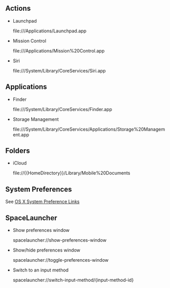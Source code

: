 ## Actions

- Launchpad

  file:///Applications/Launchpad.app

- Mission Control

  file:///Applications/Mission%20Control.app

- Siri

  file:///System/Library/CoreServices/Siri.app

## Applications

- Finder

  file:///System/Library/CoreServices/Finder.app

- Storage Management

  file:///System/Library/CoreServices/Applications/Storage%20Management.app

## Folders

- iCloud

  file://{{HomeDirectory}}/Library/Mobile%20Documents

## System Preferences

<p>See <a target="_blank" href="https://macosxautomation.com/system-prefs-links.html">OS X System Preference Links</a></p>

## SpaceLauncher

- Show preferences window

  spacelauncher://show-preferences-window

- Show/hide preferences window

  spacelauncher://toggle-preferences-window

- Switch to an input method

  spacelauncher://switch-input-method/{input-method-id}


